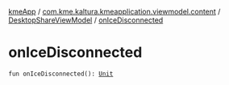 [kmeApp](../../index.md) / [com.kme.kaltura.kmeapplication.viewmodel.content](../index.md) / [DesktopShareViewModel](index.md) / [onIceDisconnected](./on-ice-disconnected.md)

# onIceDisconnected

`fun onIceDisconnected(): `[`Unit`](https://kotlinlang.org/api/latest/jvm/stdlib/kotlin/-unit/index.html)